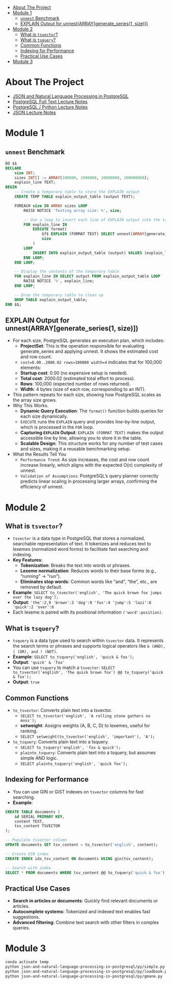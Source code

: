 - [About The Project](#about-the-project)
- [Module 1](#module-1)
  - [`unnest` Benchmark](#unnest-benchmark)
  - [EXPLAIN Output for unnest(ARRAY\[generate_series(1, size)\])](#explain-output-for-unnestarraygenerate_series1-size)
- [Module 2](#module-2)
  - [What is `tsvector`?](#what-is-tsvector)
  - [What is `tsquery`?](#what-is-tsquery)
  - [Common Functions](#common-functions)
  - [Indexing for Performance](#indexing-for-performance)
  - [Practical Use Cases](#practical-use-cases)
- [Module 3](#module-3)

# About The Project

- [JSON and Natural Language Processing in PostgreSQL](https://www.coursera.org/learn/json-natural-language-processing-postgresql)
- [PostgreSQL Full Text Lecture Notes](https://www.pg4e.com/lectures/05-FullText.php)
- [PostgreSQL / Python Lecture Notes](https://www.pg4e.com/lectures/06-Python.php)
- [JSON Lecture Notes](https://www.pg4e.com/lectures/06-JSON.php)

# Module 1

## `unnest` Benchmark

```sql
DO $$
DECLARE
    size INT;
    sizes INT[] := ARRAY[100000, 1000000, 10000000, 100000000];
    explain_line TEXT;
BEGIN
    -- Create a temporary table to store the EXPLAIN output
    CREATE TEMP TABLE explain_output_table (output TEXT);

    FOREACH size IN ARRAY sizes LOOP
        RAISE NOTICE 'Testing array size: %', size;

        -- Use a loop to insert each line of EXPLAIN output into the table
        FOR explain_line IN
            EXECUTE format(
                $f$ EXPLAIN (FORMAT TEXT) SELECT unnest(ARRAY[generate_series(1, %s)]) $f$,
                size
            )
        LOOP
            INSERT INTO explain_output_table (output) VALUES (explain_line);
        END LOOP;
    END LOOP;

    -- Display the contents of the temporary table
    FOR explain_line IN SELECT output FROM explain_output_table LOOP
        RAISE NOTICE '%', explain_line;
    END LOOP;

    -- Drop the temporary table to clean up
    DROP TABLE explain_output_table;
END $$;
```

## EXPLAIN Output for unnest(ARRAY[generate_series(1, size)])

- For each size, PostgreSQL generates an execution plan, which includes:
  - **ProjectSet**: This is the operation responsible for evaluating generate_series and applying unnest. It shows the estimated cost and row count.
  - `cost=0.00..2000.02 rows=100000 width=4` indicates that for 100,000 elements:
  - **Startup cost**: 0.00 (no expensive setup is needed).
  - **Total cost**: 2000.02 (estimated total effort to process).
  - **Rows**: 100,000 (expected number of rows returned).
  - **Width**: 4 bytes (size of each row, corresponding to an INT).
- This pattern repeats for each size, showing how PostgreSQL scales as the array size grows.
- Why This Works.
  - **Dynamic Query Execution**: The `format()` function builds queries for each size dynamically.
  - `EXECUTE` runs the `EXPLAIN` query and provides line-by-line output, which is processed in the `FOR` loop.
  - **Capturing `EXPLAIN` Output**: `EXPLAIN (FORMAT TEXT)` makes the output accessible line by line, allowing you to store it in the table.
  - **Scalable Design**: This structure works for any number of test cases and sizes, making it a reusable benchmarking setup.
- What the Results Tell You
  - `Performance Trend`: As size increases, the cost and row count increase linearly, which aligns with the expected O(n) complexity of unnest.
  - `Validation of Assumptions`: PostgreSQL’s query planner correctly predicts linear scaling in processing larger arrays, confirming the efficiency of unnest.

# Module 2

## What is `tsvector`?

- `tsvector` is a data type in PostgreSQL that stores a normalized, searchable representation of text. It tokenizes and reduces text to lexemes (normalized word forms) to facilitate fast searching and indexing.
- **Key Features**:
  - **Tokenization**: Breaks the text into words or phrases.
  - **Lexeme normalization**: Reduces words to their base forms (e.g., “running” → “run”).
  - **Eliminates stop words**: Common words like “and”, “the”, etc., are removed by default.
- **Example**: `SELECT to_tsvector('english', 'The quick brown fox jumps over the lazy dog');`
- **Output**: `'the':2,9 'brown':3 'dog':9 'fox':4 'jump':5 'lazi':8 'quick':2 'over':6`
- Each lexeme is paired with its positional information `('word':position)`.

## What is `tsquery`?

- `tsquery` is a data type used to search within `tsvector` data. It represents the search terms or phrases and supports logical operators like `& (AND), | (OR), and ! (NOT)`.
- **Example**: `SELECT to_tsquery('english', 'quick & fox');`
- **Output**: `'quick' & 'fox'`
- You can use `tsquery` to match a `tsvector`: `SELECT to_tsvector('english', 'The quick brown fox') @@ to_tsquery('quick & fox');`
- **Output**: `true`

## Common Functions

- `to_tsvector`: Converts plain text into a tsvector.
  - `SELECT to_tsvector('english', 'A rolling stone gathers no moss');`
  - **setweight**: Assigns weights (A, B, C, D) to lexemes, useful for ranking.
  - `SELECT setweight(to_tsvector('english', 'important'), 'A');`
- `to_tsquery`: Converts plain text into a tsquery.
  - `SELECT to_tsquery('english', 'fox & quick');`
  - `plainto_tsquery`: Converts plain text into a tsquery, but assumes simple AND logic.
  - `SELECT plainto_tsquery('english', 'quick fox');`

## Indexing for Performance

- You can use GIN or GiST indexes on `tsvector` columns for fast searching.
- **Example**:

```sql
CREATE TABLE documents (
    id SERIAL PRIMARY KEY,
    content TEXT,
    tsv_content TSVECTOR
);

-- Populate tsvector column
UPDATE documents SET tsv_content = to_tsvector('english', content);

-- Create GIN index
CREATE INDEX idx_tsv_content ON documents USING gin(tsv_content);

-- Search with index
SELECT * FROM documents WHERE tsv_content @@ to_tsquery('quick & fox');
```

## Practical Use Cases

- **Search in articles or documents**: Quickly find relevant documents or articles.
- **Autocomplete systems**: Tokenized and indexed text enables fast suggestions.
- **Advanced filtering**: Combine text search with other filters in complex queries.

# Module 3

```sh
conda activate temp
python json-and-natural-language-processing-in-postgresql/py/simple.py
python json-and-natural-language-processing-in-postgresql/py/loadbook.py
python json-and-natural-language-processing-in-postgresql/py/gmane.py
```
